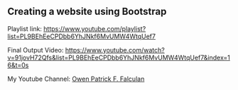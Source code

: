 ## Creating a website using Bootstrap

Playlist link: https://www.youtube.com/playlist?list=PL9BEhEeCPDbb6YhJNkf6MvUMW4WtqUef7

Final Output Video: https://www.youtube.com/watch?v=91jovH72Qfs&list=PL9BEhEeCPDbb6YhJNkf6MvUMW4WtqUef7&index=16&t=0s

My Youtube Channel: 	[Owen Patrick F. Falculan](https://www.youtube.com/channel/UCoTHZEIuf_LuQs24--uRHUg)
